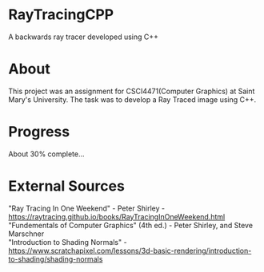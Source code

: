 # RayTracingCPP
A backwards ray tracer developed using C++

# About
This project was an assignment for CSCI4471(Computer Graphics) at Saint Mary's University. The task was to develop a Ray Traced image using C++.

# Progress
About 30% complete...

# External Sources
"Ray Tracing In One Weekend" - Peter Shirley - https://raytracing.github.io/books/RayTracingInOneWeekend.html \
"Fundementals of Computer Graphics" (4th ed.) - Peter Shirley, and Steve Marschner \
"Introduction to Shading Normals" - https://www.scratchapixel.com/lessons/3d-basic-rendering/introduction-to-shading/shading-normals
